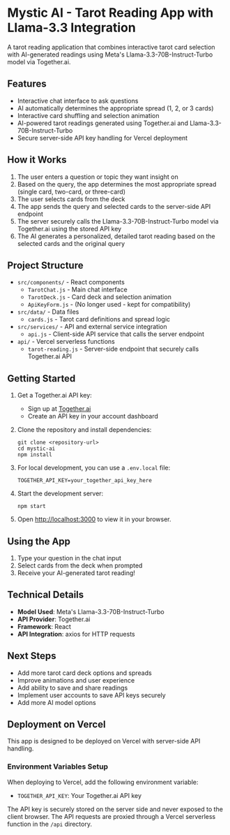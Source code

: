 # Mystic AI - Tarot Reading App with Llama-3.3 Integration

A tarot reading application that combines interactive tarot card selection with AI-generated readings using Meta's Llama-3.3-70B-Instruct-Turbo model via Together.ai.

## Features

- Interactive chat interface to ask questions
- AI automatically determines the appropriate spread (1, 2, or 3 cards)
- Interactive card shuffling and selection animation
- AI-powered tarot readings generated using Together.ai and Llama-3.3-70B-Instruct-Turbo
- Secure server-side API key handling for Vercel deployment

## How it Works

1. The user enters a question or topic they want insight on
2. Based on the query, the app determines the most appropriate spread (single card, two-card, or three-card)
3. The user selects cards from the deck
4. The app sends the query and selected cards to the server-side API endpoint
5. The server securely calls the Llama-3.3-70B-Instruct-Turbo model via Together.ai using the stored API key
6. The AI generates a personalized, detailed tarot reading based on the selected cards and the original query

## Project Structure

- `src/components/` - React components
  - `TarotChat.js` - Main chat interface
  - `TarotDeck.js` - Card deck and selection animation
  - `ApiKeyForm.js` - (No longer used - kept for compatibility)
- `src/data/` - Data files
  - `cards.js` - Tarot card definitions and spread logic
- `src/services/` - API and external service integration
  - `api.js` - Client-side API service that calls the server endpoint
- `api/` - Vercel serverless functions
  - `tarot-reading.js` - Server-side endpoint that securely calls Together.ai API

## Getting Started

1. Get a Together.ai API key:
   - Sign up at [Together.ai](https://together.ai)
   - Create an API key in your account dashboard

2. Clone the repository and install dependencies:
   ```
   git clone <repository-url>
   cd mystic-ai
   npm install
   ```

3. For local development, you can use a `.env.local` file:
   ```
   TOGETHER_API_KEY=your_together_api_key_here
   ```

4. Start the development server:
   ```
   npm start
   ```

5. Open [http://localhost:3000](http://localhost:3000) to view it in your browser.

## Using the App

1. Type your question in the chat input
2. Select cards from the deck when prompted
3. Receive your AI-generated tarot reading!

## Technical Details

- **Model Used**: Meta's Llama-3.3-70B-Instruct-Turbo
- **API Provider**: Together.ai
- **Framework**: React
- **API Integration**: axios for HTTP requests

## Next Steps

- Add more tarot card deck options and spreads
- Improve animations and user experience
- Add ability to save and share readings
- Implement user accounts to save API keys securely
- Add more AI model options

## Deployment on Vercel

This app is designed to be deployed on Vercel with server-side API handling.

### Environment Variables Setup

When deploying to Vercel, add the following environment variable:

- `TOGETHER_API_KEY`: Your Together.ai API key

The API key is securely stored on the server side and never exposed to the client browser. The API requests are proxied through a Vercel serverless function in the `/api` directory.